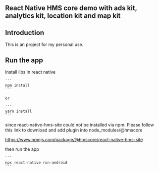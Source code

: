 ## React Native HMS core demo with ads kit, analytics kit, location kit and map kit

## Introduction

This is an project for my personal use.


## Run the app

Install libs in react native

    ```
    npm install
    ```
    
    or
    
    ```
    yarn install
    ```

since react-native-hms-site could not be installed via npm. Please follow this link to download and add plugin into node_modules/@hmscore

https://www.npmjs.com/package/@hmscore/react-native-hms-site    

then run the app

    ```
    npx react-native run-android
    ```
